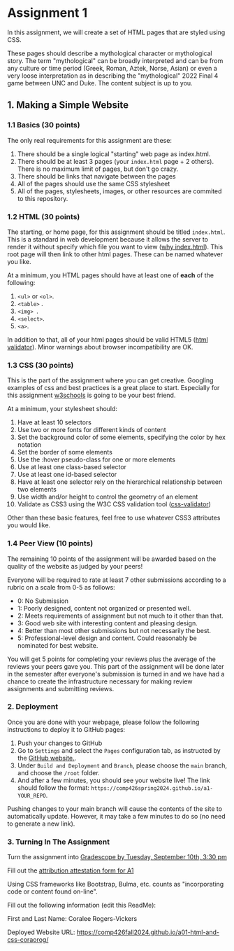 
# Assignment 1

In this assignment, we will create a set of HTML pages that are styled using CSS.

These pages should describe a mythological character or mythological story. The term "mythological" can be broadly interpreted and can be from any culture or time period (Greek, Roman, Aztek, Norse, Asian) or even a very loose interpretation as in describing the "mythological" 2022 Final 4 game between UNC and Duke. The content subject is up to you. 

## 1. Making a Simple Website

### 1.1 Basics (30 points)

The only real requirements for this assignment are these:

1. There should be a single logical "starting" web page as index.html.
2. There should be at least 3 pages (your `index.html` page + 2 others). There is no maximum limit of pages, but don't go crazy.
3. There should be links that navigate between the pages
4. All of the pages should use the same CSS stylesheet
5. All of the pages, stylesheets, images, or other resources are commited to this repository.

### 1.2 HTML (30 points)

The starting, or home page, for this assignment should be titled `index.html`. This is a standard in web development because it allows the server to render it without specify which file you want to view ([why index.html](https://www.lifewire.com/index-html-page-3466505)). This root page will then link to other html pages. These can be named whatever you like. 

At a minimum, you HTML pages should have at least one of **each** of the following: 

1. `<ul>` or `<ol>`.
2. `<table>` .
3. `<img> `.
4. `<select>`.
5. `<a>`.

In addition to that, all of your html pages should be valid HTML5 ([html validator](http://validator.w3.org/)). Minor warnings about browser incompatibility are OK.

### 1.3 CSS (30 points)

This is the part of the assignment where you can get creative. Googling examples of css and best practices is a great place to start. Especially for this assignment [w3schools](https://www.w3schools.com/css/default.asp) is going to be your best friend. 

At a minimum, your stylesheet should:

1. Have at least 10 selectors
2. Use two or more fonts for different kinds of content
3. Set the background color of some elements, specifying the color by hex notation
4. Set the border of some elements
5. Use the :hover pseudo-class for one or more elements
6. Use at least one class-based selector
7. Use at least one id-based selector
8. Have at least one selector rely on the hierarchical relationship between two elements
9. Use width and/or height to control the geometry of an element
10. Validate as CSS3 using the W3C CSS validation tool ([css-validator](http://jigsaw.w3.org/css-validator/))

Other than these basic features, feel free to use whatever CSS3 attributes you would like. 

### 1.4 Peer View (10 points)

The remaining 10 points of the assignment will be awarded based on the quality of the website as judged by your peers!

Everyone will be required to rate at least 7 other submissions according to a rubric on a scale from 0-5 as follows:

* 0: No Submission
* 1: Poorly designed, content not organized or presented well.
* 2: Meets requirements of assignment but not much to it other than that.
* 3: Good web site with interesting content and pleasing design.
* 4: Better than most other submissions but not necessarily the best.
* 5: Professional-level design and content. Could reasonably be nominated for best website. 

You will get 5 points for completing your reviews plus the average of the reviews your peers gave you. This part of the assignment will be done later in the semester after everyone's submission is turned in and we have had a chance to create the infrastructure necessary for making review assignments and submitting reviews. 

### 2. Deployment

Once you are done with your webpage, please follow the following instructions to deploy it to GitHub pages: 

1. Push your changes to GitHub
3. Go to `Settings` and select the `Pages` configuration tab, as instructed by the [GitHub website.](https://docs.github.com/en/pages/getting-started-with-github-pages/configuring-a-publishing-source-for-your-github-pages-site#publishing-from-a-branch).
4. Under `Build and Deployment` and `Branch`, please choose the `main` branch, and choose the `/root` folder. 
5. And after a few minutes, you should see your website live! The link should follow the format: `https://comp426spring2024.github.io/a1-YOUR_REPO`.

Pushing changes to your main branch will cause the contents of the site to automatically update. However, it may take a few minutes to do so (no need to generate a new link).

### 3. Turning In The Assignment

Turn the assignment into [Gradescope by Tuesday, September 10th, 3:30 pm](https://www.gradescope.com/courses/834415/assignments)

Fill out the [attribution attestation form for A1](https://docs.google.com/forms/d/e/1FAIpQLScMRlGZZK8pizn4OMkccuMkm3-5TI7uDL4WuodSBKa92kYYRA/viewform?usp=sf_link)

Using CSS frameworks like Bootstrap, Bulma, etc. counts as "incorporating code or content found on-line".

Fill out the following information (edit this ReadMe):

First and Last Name: Coralee Rogers-Vickers

Deployed Website URL: https://comp426fall2024.github.io/a01-html-and-css-coraorog/
